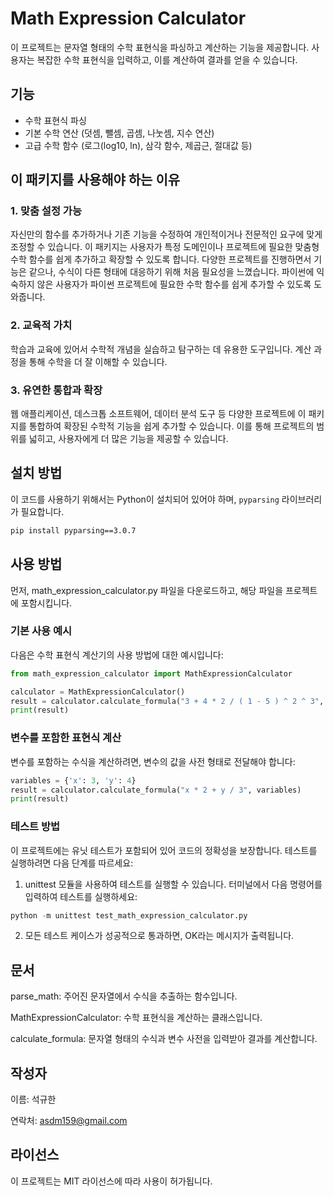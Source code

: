 # Math Expression Calculator

이 프로젝트는 문자열 형태의 수학 표현식을 파싱하고 계산하는 기능을 제공합니다. 사용자는 복잡한 수학 표현식을 입력하고, 이를 계산하여 결과를 얻을 수 있습니다.

## 기능

- 수학 표현식 파싱
- 기본 수학 연산 (덧셈, 뺄셈, 곱셈, 나눗셈, 지수 연산)
- 고급 수학 함수 (로그(log10, ln), 삼각 함수, 제곱근, 절대값 등)

## 이 패키지를 사용해야 하는 이유
### 1. 맞춤 설정 가능
자신만의 함수를 추가하거나 기존 기능을 수정하여 개인적이거나 전문적인 요구에 맞게 조정할 수 있습니다. 이 패키지는 사용자가 특정 도메인이나 프로젝트에 필요한 맞춤형 수학 함수를 쉽게 추가하고 확장할 수 있도록 합니다. 
다양한 프로젝트를 진행하면서 기능은 같으나, 수식이 다른 형태에 대응하기 위해 처음 필요성을 느꼈습니다. 파이썬에 익숙하지 않은 사용자가 파이썬 프로젝트에 필요한 수학 함수를 쉽게 추가할 수 있도록 도와줍니다.

### 2. 교육적 가치
학습과 교육에 있어서 수학적 개념을 실습하고 탐구하는 데 유용한 도구입니다. 계산 과정을 통해 수학을 더 잘 이해할 수 있습니다.

### 3. 유연한 통합과 확장
웹 애플리케이션, 데스크톱 소프트웨어, 데이터 분석 도구 등 다양한 프로젝트에 이 패키지를 통합하여 확장된 수학적 기능을 쉽게 추가할 수 있습니다. 이를 통해 프로젝트의 범위를 넓히고, 사용자에게 더 많은 기능을 제공할 수 있습니다.

## 설치 방법

이 코드를 사용하기 위해서는 Python이 설치되어 있어야 하며, `pyparsing` 라이브러리가 필요합니다.

```bash
pip install pyparsing==3.0.7
```

## 사용 방법
먼저, math_expression_calculator.py 파일을 다운로드하고, 해당 파일을 프로젝트에 포함시킵니다.

### 기본 사용 예시
다음은 수학 표현식 계산기의 사용 방법에 대한 예시입니다:
```python
from math_expression_calculator import MathExpressionCalculator

calculator = MathExpressionCalculator()
result = calculator.calculate_formula("3 + 4 * 2 / ( 1 - 5 ) ^ 2 ^ 3", {})
print(result)
```

### 변수를 포함한 표현식 계산
변수를 포함하는 수식을 계산하려면, 변수의 값을 사전 형태로 전달해야 합니다:

```python
variables = {'x': 3, 'y': 4}
result = calculator.calculate_formula("x * 2 + y / 3", variables)
print(result)
```

### 테스트 방법
이 프로젝트에는 유닛 테스트가 포함되어 있어 코드의 정확성을 보장합니다. 테스트를 실행하려면 다음 단계를 따르세요:

1. unittest 모듈을 사용하여 테스트를 실행할 수 있습니다. 터미널에서 다음 명령어를 입력하여 테스트를 실행하세요:
```python
python -m unittest test_math_expression_calculator.py
```

2. 모든 테스트 케이스가 성공적으로 통과하면, OK라는 메시지가 출력됩니다.


## 문서
parse_math: 주어진 문자열에서 수식을 추출하는 함수입니다.

MathExpressionCalculator: 수학 표현식을 계산하는 클래스입니다.

calculate_formula: 문자열 형태의 수식과 변수 사전을 입력받아 결과를 계산합니다.

## 작성자
이름: 석규한

연락처: asdm159@gmail.com

## 라이선스
이 프로젝트는 MIT 라이선스에 따라 사용이 허가됩니다.
